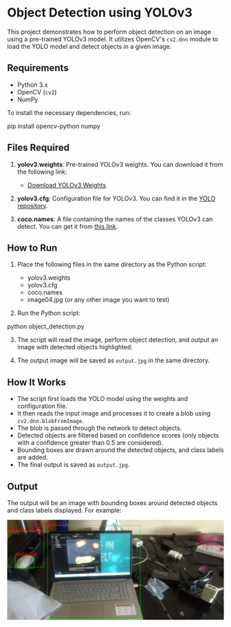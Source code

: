 
# Object Detection using YOLOv3

This project demonstrates how to perform object detection on an image using a pre-trained YOLOv3 model. It utilizes OpenCV's `cv2.dnn` module to load the YOLO model and detect objects in a given image.

## Requirements

- Python 3.x
- OpenCV (`cv2`)
- NumPy

To install the necessary dependencies, run:


pip install opencv-python numpy


## Files Required

1. **yolov3.weights**: Pre-trained YOLOv3 weights. You can download it from the following link:
   - [Download YOLOv3 Weights](https://github.com/patrick013/Object-Detection---Yolov3/blob/master/model/yolov3.weights)

2. **yolov3.cfg**: Configuration file for YOLOv3. You can find it in the [YOLO repository](https://github.com/pjreddie/darknet/blob/master/cfg/yolov3.cfg).

3. **coco.names**: A file containing the names of the classes YOLOv3 can detect. You can get it from [this link](https://github.com/pjreddie/darknet/blob/master/data/coco.names).

## How to Run

1. Place the following files in the same directory as the Python script:
   - yolov3.weights
   - yolov3.cfg
   - coco.names
   - image04.jpg (or any other image you want to test)

2. Run the Python script:


python object_detection.py


3. The script will read the image, perform object detection, and output an image with detected objects highlighted.

4. The output image will be saved as `output.jpg` in the same directory.

## How It Works

- The script first loads the YOLO model using the weights and configuration file.
- It then reads the input image and processes it to create a blob using `cv2.dnn.blobFromImage`.
- The blob is passed through the network to detect objects.
- Detected objects are filtered based on confidence scores (only objects with a confidence greater than 0.5 are considered).
- Bounding boxes are drawn around the detected objects, and class labels are added.
- The final output is saved as `output.jpg`.

## Output

The output will be an image with bounding boxes around detected objects and class labels displayed. For example:

![Output Image](output.jpg)
